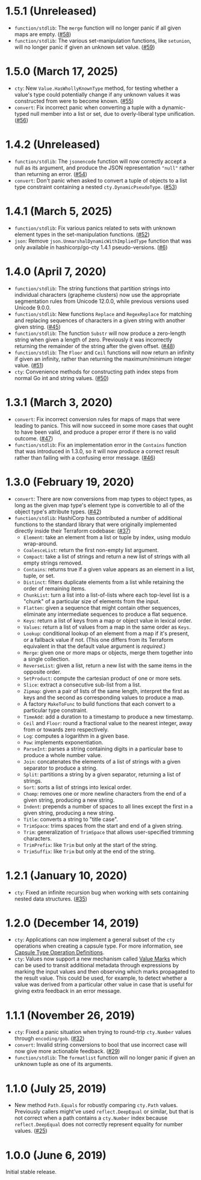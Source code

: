 # 1.5.1 (Unreleased)

* `function/stdlib`: The `merge` function will no longer panic if all given maps are empty. ([#58](https://github.com/zclconf/go-cty/pull/58))
* `function/stdlib`: The various set-manipulation functions, like `setunion`, will no longer panic if given an unknown set value. ([#59](https://github.com/zclconf/go-cty/pull/59))

# 1.5.0 (March 17, 2025)

* `cty`: New `Value.HasWhollyKnownType` method, for testing whether a value's type could potentially change if any unknown values it was constructed from were to become known. ([#55](https://github.com/zclconf/go-cty/pull/55))
* `convert`: Fix incorrect panic when converting a tuple with a dynamic-typed null member into a list or set, due to overly-liberal type unification. ([#56](https://github.com/zclconf/go-cty/pull/56))

# 1.4.2 (Unreleased)

* `function/stdlib`: The `jsonencode` function will now correctly accept a null as its argument, and produce the JSON representation `"null"` rather than returning an error. ([#54](https://github.com/zclconf/go-cty/pull/54))
* `convert`: Don't panic when asked to convert a tuple of objects to a list type constraint containing a nested `cty.DynamicPseudoType`. ([#53](https://github.com/zclconf/go-cty/pull/53))

# 1.4.1 (March 5, 2025)

* `function/stdlib`: Fix various panics related to sets with unknown element types in the set-manipulation functions. ([#52](https://github.com/zclconf/go-cty/pull/52))
* `json`: Remove `json.UnmarshalDynamicWithImpliedType` function that was only available in hashicorp/go-cty 1.4.1 pseudo-versions. ([#6](https://github.com/hashicorp/go-cty/pull/6))

# 1.4.0 (April 7, 2020)

* `function/stdlib`: The string functions that partition strings into individual characters (grapheme clusters) now use the appropriate segmentation rules from Unicode 12.0.0, while previous versions used Unicode 9.0.0.
* `function/stdlib`: New functions `Replace` and `RegexReplace` for matching and replacing sequences of characters in a given string with another given string. ([#45](https://github.com/zclconf/go-cty/pull/45))
* `function/stdlib`: The function `Substr` will now produce a zero-length string when given a length of zero. Previously it was incorrectly returning the remainder of the string after the given offset. ([#48](https://github.com/zclconf/go-cty/pull/48))
* `function/stdlib`: The `Floor` and `Ceil` functions will now return an infinity if given an infinity, rather than returning the maximum/minimum integer value. ([#51](https://github.com/zclconf/go-cty/pull/51))
* `cty`: Convenience methods for constructing path index steps from normal Go int and string values. ([#50](https://github.com/zclconf/go-cty/pull/50))

# 1.3.1 (March 3, 2020)

* `convert`: Fix incorrect conversion rules for maps of maps that were leading to panics. This will now succeed in some more cases that ought to have been valid, and produce a proper error if there is no valid outcome. ([#47](https://github.com/zclconf/go-cty/pull/47))
* `function/stdlib`: Fix an implementation error in the `Contains` function that was introduced in 1.3.0, so it will now produce a correct result rather than failing with a confusing error message. ([#46](https://github.com/zclconf/go-cty/pull/46))

# 1.3.0 (February 19, 2020)

* `convert`: There are now conversions from map types to object types, as long as the given map type's element type is convertible to all of the object type's attribute types. ([#42](https://github.com/zclconf/go-cty/pull/42))
* `function/stdlib`: HashiCorp has contributed a number of additional functions to the standard library that were originally implemented directly inside their Terraform codebase: ([#37](https://github.com/zclconf/go-cty/pull/37))
  * `Element`: take an element from a list or tuple by index, using modulo wrap-around.
  * `CoalesceList`: return the first non-empty list argument.
  * `Compact`: take a list of strings and return a new list of strings with all empty strings removed.
  * `Contains`: returns true if a given value appears as an element in a list, tuple, or set.
  * `Distinct`: filters duplicate elements from a list while retaining the order of remaining items.
  * `ChunkList`: turn a list into a list-of-lists where each top-level list is a "chunk" of a particular size of elements from the input.
  * `Flatten`: given a sequence that might contain other sequences, eliminate any intermediate sequences to produce a flat sequence.
  * `Keys`: return a list of keys from a map or object value in lexical order.
  * `Values`: return a list of values from a map in the same order as `Keys`.
  * `Lookup`: conditional lookup of an element from a map if it's present, or a fallback value if not. (This one differs from its Terraform equivalent in that the default value argument is _required_.)
  * `Merge`: given one or more maps or objects, merge them together into a single collection.
  * `ReverseList`: given a list, return a new list with the same items in the opposite order.
  * `SetProduct`: compute the cartesian product of one or more sets.
  * `Slice`: extract a consecutive sub-list from a list.
  * `Zipmap`: given a pair of lists of the same length, interpret the first as keys and the second as corresponding values to produce a map.
  * A factory `MakeToFunc` to build functions that each convert to a particular type constraint.
  * `TimeAdd`: add a duration to a timestamp to produce a new timestamp.
  * `Ceil` and `Floor`: round a fractional value to the nearest integer, away from or towards zero respectively.
  * `Log`: computes a logarithm in a given base.
  * `Pow`: implements exponentiation.
  * `ParseInt`: parses a string containing digits in a particular base to produce a whole number value.
  * `Join`: concatenates the elements of a list of strings with a given separator to produce a string.
  * `Split`: partitions a string by a given separator, returning a list of strings.
  * `Sort`: sorts a list of strings into lexical order.
  * `Chomp`: removes one or more newline characters from the end of a given string, producing a new string.
  * `Indent`: prepends a number of spaces to all lines except the first in a given string, producing a new string.
  * `Title`: converts a string to "title case".
  * `TrimSpace`: trims spaces from the start and end of a given string.
  * `Trim`: generalization of `TrimSpace` that allows user-specified trimming characters.
  * `TrimPrefix`: like `Trim` but only at the start of the string.
  * `TrimSuffix`: like `Trim` but only at the end of the string.

# 1.2.1 (January 10, 2020)

* `cty`: Fixed an infinite recursion bug when working with sets containing nested data structures. ([#35](https://github.com/zclconf/go-cty/pull/35))

# 1.2.0 (December 14, 2019)

* `cty`: Applications can now implement a general subset of the `cty` operations when creating a capsule type. For more information, see [Capsule Type Operation Definitions](./docs/capsule-type-operations.md).
* `cty`: Values now support a new mechanism called [Value Marks](./docs/marks.md) which can be used to transit additional metadata through expressions by marking the input values and then observing which marks propagated to the result value. This could be used, for example, to detect whether a value was derived from a particular other value in case that is useful for giving extra feedback in an error message.

# 1.1.1 (November 26, 2019)

* `cty`: Fixed a panic situation when trying to round-trip `cty.Number` values
  through `encoding/gob`. ([#32](https://github.com/zclconf/go-cty/pull/32))
* `convert`: Invalid string conversions to bool that use incorrect case will now give more actionable feedback. ([#29](https://github.com/zclconf/go-cty/pull/29))
* `function/stdlib`: The `formatlist` function will no longer panic if given
  an unknown tuple as one of its arguments.

# 1.1.0 (July 25, 2019)

* New method `Path.Equals` for robustly comparing `cty.Path` values. Previously
  callers might've used `reflect.DeepEqual` or similar, but that is not
  correct when a path contains a `cty.Number` index because `reflect.DeepEqual`
  does not correctly represent equality for number values.
  ([#25](https://github.com/zclconf/go-cty/pull/25))

# 1.0.0 (June 6, 2019)

Initial stable release.
